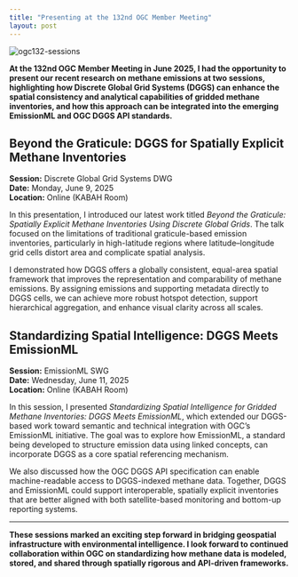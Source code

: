 ```yaml
---
title: "Presenting at the 132nd OGC Member Meeting"
layout: post
---
```


![ogc132-sessions](/assets/img/20250611/ogc132_sessions.png)

**At the 132nd OGC Member Meeting in June 2025, I had the opportunity to present our recent research on methane emissions at two sessions, highlighting how Discrete Global Grid Systems (DGGS) can enhance the spatial consistency and analytical capabilities of gridded methane inventories, and how this approach can be integrated into the emerging EmissionML and OGC DGGS API standards.**

## Beyond the Graticule: DGGS for Spatially Explicit Methane Inventories

**Session:** Discrete Global Grid Systems DWG  
**Date:** Monday, June 9, 2025  
**Location:** Online (KABAH Room)

In this presentation, I introduced our latest work titled *Beyond the Graticule: Spatially Explicit Methane Inventories Using Discrete Global Grids*. The talk focused on the limitations of traditional graticule-based emission inventories, particularly in high-latitude regions where latitude–longitude grid cells distort area and complicate spatial analysis.

I demonstrated how DGGS offers a globally consistent, equal-area spatial framework that improves the representation and comparability of methane emissions. By assigning emissions and supporting metadata directly to DGGS cells, we can achieve more robust hotspot detection, support hierarchical aggregation, and enhance visual clarity across all scales.

## Standardizing Spatial Intelligence: DGGS Meets EmissionML

**Session:** EmissionML SWG  
**Date:** Wednesday, June 11, 2025  
**Location:** Online (KABAH Room)

In this session, I presented *Standardizing Spatial Intelligence for Gridded Methane Inventories: DGGS Meets EmissionML*, which extended our DGGS-based work toward semantic and technical integration with OGC’s EmissionML initiative. The goal was to explore how EmissionML, a standard being developed to structure emission data using linked concepts, can incorporate DGGS as a core spatial referencing mechanism.

We also discussed how the OGC DGGS API specification can enable machine-readable access to DGGS-indexed methane data. Together, DGGS and EmissionML could support interoperable, spatially explicit inventories that are better aligned with both satellite-based monitoring and bottom-up reporting systems.

---

**These sessions marked an exciting step forward in bridging geospatial infrastructure with environmental intelligence. I look forward to continued collaboration within OGC on standardizing how methane data is modeled, stored, and shared through spatially rigorous and API-driven frameworks.**
